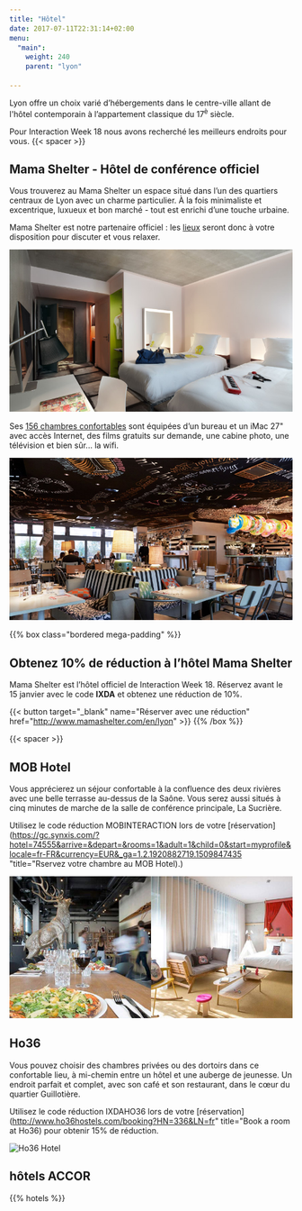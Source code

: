```yaml
---
title: "Hôtel"
date: 2017-07-11T22:31:14+02:00
menu:
  "main":
    weight: 240
    parent: "lyon"

---
```

Lyon offre un choix varié d’hébergements dans le centre-ville allant de l'hôtel contemporain à l’appartement classique du 17<sup>è</sup> siècle.

Pour Interaction&nbsp;Week&nbsp;18 nous avons recherché les meilleurs endroits pour vous.
{{< spacer >}}
## Mama Shelter - **Hôtel de conférence officiel**

Vous trouverez au Mama Shelter un espace situé dans l’un des quartiers centraux de Lyon avec un charme particulier. À la fois minimaliste et excentrique, luxueux et bon marché - tout est enrichi d’une touche urbaine.

Mama Shelter est notre partenaire officiel : les [lieux](http://www.mamashelter.com/en/lyon/photos) seront donc à votre disposition pour discuter et vous relaxer.

![Mama Shelter Luxe Twin room](/img/photos/Mama-Shelter-luxe-twin.jpg)

Ses [156 chambres confortables](https://www.mamashelter.com/fr/lyon/chambres) sont équipées d’un bureau et un iMac 27" avec accès Internet, des films gratuits sur demande, une cabine photo, une télévision et bien sûr... la wifi.

![Mama Shelter restaurant](/img/photos/Mama-Shelter-restaurant.jpg)

{{% box class="bordered mega-padding" %}}

## Obtenez 10% de réduction à l’hôtel Mama Shelter
Mama Shelter est l’hôtel officiel de Interaction&nbsp;Week&nbsp;18. Réservez avant le 15 janvier avec le code **IXDA** et obtenez une réduction de 10%.

{{< button target="_blank" name="Réserver avec une réduction" href="http://www.mamashelter.com/en/lyon" >}}
{{% /box %}}

{{< spacer >}}

## MOB Hotel

Vous apprécierez un séjour confortable à la confluence des deux rivières avec une belle terrasse au-dessus de la Saône. Vous serez aussi situés à cinq minutes de marche de la salle de conférence principale, La Sucrière.

Utilisez le code réduction MOBINTERACTION lors de votre [réservation](https://gc.synxis.com/?hotel=74555&arrive=&depart=&rooms=1&adult=1&child=0&start=myprofile&locale=fr-FR&currency=EUR&_ga=1.2.1920882719.1509847435 "title="Rservez votre chambre au MOB Hotel).)

![MOB Hotel](/img/photos/MOB-hotel.jpg)

## Ho36

Vous pouvez choisir des chambres privées ou des dortoirs dans ce confortable lieu, à mi-chemin entre un hôtel et une auberge de jeunesse. Un endroit parfait et complet, avec son café et son restaurant, dans le cœur du quartier Guillotière.

Utilisez le code réduction IXDAHO36 lors de votre [réservation](http://www.ho36hostels.com/booking?HN=336&LN=fr" title="Book a room at Ho36) pour obtenir 15% de réduction.

![Ho36 Hotel](/img/photos/Ho36-hotel.jpg)

##  hôtels ACCOR

{{% hotels %}}
